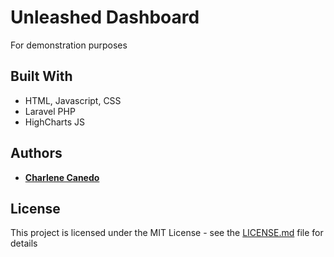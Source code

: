 # Unleashed Dashboard
For demonstration purposes

## Built With

- HTML, Javascript, CSS
- Laravel PHP
- HighCharts JS

## Authors

* [**Charlene Canedo**](https://github.com/cccharlene)

## License

This project is licensed under the MIT License - see the [LICENSE.md](LICENSE.md) file for details
